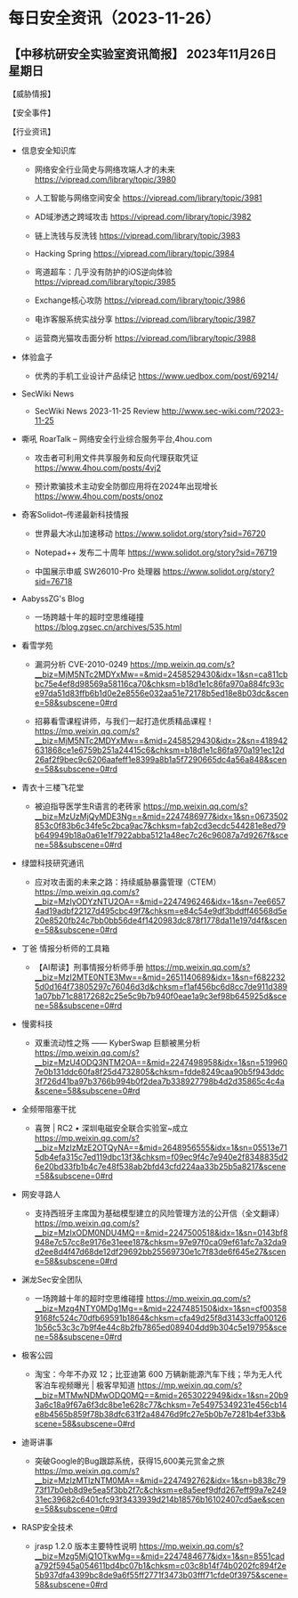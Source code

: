 # 每日安全资讯（2023-11-26）

【中移杭研安全实验室资讯简报】
2023年11月26日 星期日
---------------------------
【威胁情报】

【安全事件】

【行业资讯】

- 信息安全知识库
  - 网络安全行业简史与网络攻端人才的未来
https://vipread.com/library/topic/3980

  - 人工智能与网络空间安全
https://vipread.com/library/topic/3981

  - AD域渗透之跨域攻击
https://vipread.com/library/topic/3982

  - 链上洗钱与反洗钱
https://vipread.com/library/topic/3983

  - Hacking Spring
https://vipread.com/library/topic/3984

  - 弯道超车：几乎没有防护的iOS逆向体验
https://vipread.com/library/topic/3985

  - Exchange核心攻防
https://vipread.com/library/topic/3986

  - 电诈客服系统实战分享
https://vipread.com/library/topic/3987

  - 运营商光猫攻击面分析
https://vipread.com/library/topic/3988

- 体验盒子
  - 优秀的手机工业设计产品续记
https://www.uedbox.com/post/69214/

- SecWiki News
  - SecWiki News 2023-11-25 Review
http://www.sec-wiki.com/?2023-11-25

- 嘶吼 RoarTalk – 网络安全行业综合服务平台,4hou.com
  - 攻击者可利用文件共享服务和反向代理获取凭证
https://www.4hou.com/posts/4vj2

  - 预计欺骗技术主动安全防御应用将在2024年出现增长
https://www.4hou.com/posts/onoz

- 奇客Solidot–传递最新科技情报
  - 世界最大冰山加速移动
https://www.solidot.org/story?sid=76720

  - Notepad++ 发布二十周年
https://www.solidot.org/story?sid=76719

  - 中国展示申威 SW26010-Pro 处理器
https://www.solidot.org/story?sid=76718

- AabyssZG's Blog
  - 一场跨越十年的超时空思维碰撞
https://blog.zgsec.cn/archives/535.html

- 看雪学苑
  - 漏洞分析 CVE-2010-0249
https://mp.weixin.qq.com/s?__biz=MjM5NTc2MDYxMw==&mid=2458529430&idx=1&sn=ca811cbbc75e4ef8d98569a58116ca70&chksm=b18d1e1c86fa970a884fc93ce97da51d83ffb6b1d0e2e8556e032aa51e72178b5ed18e8b03dc&scene=58&subscene=0#rd

  - 招募看雪课程讲师，与我们一起打造优质精品课程！
https://mp.weixin.qq.com/s?__biz=MjM5NTc2MDYxMw==&mid=2458529430&idx=2&sn=418942631868ce1e6759b251a24415c6&chksm=b18d1e1c86fa970a191ec12d26af2f9bec9c6206aafeff1e8399a8b1a5f7290665dc4a56a848&scene=58&subscene=0#rd

- 青衣十三楼飞花堂
  - 被迫指导医学生R语言的老砖家
https://mp.weixin.qq.com/s?__biz=MzUzMjQyMDE3Ng==&mid=2247486977&idx=1&sn=0673502853c0f83b6c34fe5c2bca9ac7&chksm=fab2cd3ecdc544281e8ed79b649949b18a0a61e1f7922abba5121a48ec7c26c96087a7d9267f&scene=58&subscene=0#rd

- 绿盟科技研究通讯
  - 应对攻击面的未来之路：持续威胁暴露管理（CTEM）
https://mp.weixin.qq.com/s?__biz=MzIyODYzNTU2OA==&mid=2247496246&idx=1&sn=7ee66574ad19adbf22127d495cbc49f7&chksm=e84c54e9df3bddff46568d5e20e8520fb24c7bb0bb56de4f1420983dc878f1778da11e197d4f&scene=58&subscene=0#rd

- 丁爸 情报分析师的工具箱
  - 【AI帮读】刑事情报分析师手册
https://mp.weixin.qq.com/s?__biz=MzI2MTE0NTE3Mw==&mid=2651140689&idx=1&sn=f6822325d0d164f73805297c76046d3d&chksm=f1af456bc6d8cc7de911d3891a07bb71c88172682c25e5c9b7b940f0eae1a9c3ef98b645925d&scene=58&subscene=0#rd

- 慢雾科技
  - 双重流动性之殇 —— KyberSwap 巨额被黑分析
https://mp.weixin.qq.com/s?__biz=MzU4ODQ3NTM2OA==&mid=2247498958&idx=1&sn=5199607e0b131ddc60fa8f25d4732805&chksm=fdde8249caa90b5f943ddc3f726d41ba97b3766b994b0f2dea7b338927798b4d2d35865c4c4a&scene=58&subscene=0#rd

- 全频带阻塞干扰
  - 喜贺 | RC2 • 深圳电磁安全联合实验室~成立
https://mp.weixin.qq.com/s?__biz=MzIzMzE2OTQyNA==&mid=2648956555&idx=1&sn=05513e715db4efa315c7ed119dbc13f3&chksm=f09ec9f4c7e940e2f8348835d26e20bd33fb1b4c7e48f538ab2bfd43cfd224aa33b25b5a8217&scene=58&subscene=0#rd

- 网安寻路人
  - 支持西班牙主席国为基础模型建立的风险管理方法的公开信（全文翻译）
https://mp.weixin.qq.com/s?__biz=MzIxODM0NDU4MQ==&mid=2247500518&idx=1&sn=0143bf8948e7c57cc8e9176e31eee187&chksm=97e97f0ca09ef61afc7a32da9d2ee8d4f47d68de12df29692bb25569730e1c7f83de6f645e27&scene=58&subscene=0#rd

- 渊龙Sec安全团队
  - 一场跨越十年的超时空思维碰撞
https://mp.weixin.qq.com/s?__biz=Mzg4NTY0MDg1Mg==&mid=2247485150&idx=1&sn=cf003589168fc524c70dfb69591b1864&chksm=cfa49d25f8d31433cffa001261b56c53c3c7b9f4e44c8b2fb7865ed089404dd9b304c5e19795&scene=58&subscene=0#rd

- 极客公园
  - 淘宝：今年不办双 12；比亚迪第 600 万辆新能源汽车下线；华为无人代客泊车视频曝光 | 极客早知道
https://mp.weixin.qq.com/s?__biz=MTMwNDMwODQ0MQ==&mid=2653022949&idx=1&sn=20b93a6c18a9f67a6f3dc8be1e628c77&chksm=7e54975349231e456cb14e8b4565b859f78b38dfc631f2a48476d9fc27e5b0b7e7281b4ef33b&scene=58&subscene=0#rd

- 迪哥讲事
  - 突破Google的Bug跟踪系统，获得15,600美元赏金之旅
https://mp.weixin.qq.com/s?__biz=MzIzMTIzNTM0MA==&mid=2247492762&idx=1&sn=b838c7973f17b0eb8d9e5ea5f3bb2f7c&chksm=e8a5eef9dfd267eff99a7e24931ec39682c6401cfc93f3433939d214b18576b16102407cd5ae&scene=58&subscene=0#rd

- RASP安全技术
  - jrasp 1.2.0 版本主要特性说明
https://mp.weixin.qq.com/s?__biz=Mzg5MjQ1OTkwMg==&mid=2247484677&idx=1&sn=8551cada792f5945a054611bd4bc07b1&chksm=c03c8b14f74b0202fc894f2e5b937dfa4399bc8de9a6f55ff2771f3473b03fff71cfde0f3975&scene=58&subscene=0#rd

